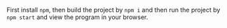 First install `npm`, then build the project by `npm i` and then run the project by `npm start` and view the program in your browser.

